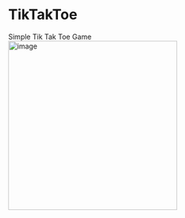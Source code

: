 # TikTakToe

Simple Tik Tak Toe Game
<br>
<img width="340" alt="image" src="https://github.com/atmcdon/TikTakToe/assets/68485649/acf31bbe-407a-4817-81f5-b63b6a90b6aa">
